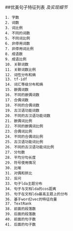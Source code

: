 ##优美句子特征列表
*及实现细节*

	1. 字数
	2. 词数
	3. 词比例
	4. 不同的词数
	5. 不同词比例
	6. 非停用词数
	7. 非停用词比例
	8. 成语数
	9. 成语比例
	10. 关联词数
	11. 关联词数比例
	12. 词性分布和熵
	13. tf-idf
	14. 词汇等级分布和熵
	15. 嵌偶词数
	16. 不同的嵌偶词数
	17. 合偶词数
	18. 不同的合偶词数
	19. 古汉语功能词数
	20. 不同的古汉语功能词数
	21. 嵌偶词比例
	22. 不同的嵌偶词比例
	23. 合偶词比例
	24. 不同的合偶词比例
	25. 古汉语功能词比例
	26. 不同的古汉语功能词比例
	27. 分句数
	28. 平均分句长度
	29. 符号使用情况
	30. 比喻
	31. 对偶和排比
	32. 反问
	33. 句子lda主题分布
	34. 句子与文档lda的cos距离
	35. 句子在文档lda最高主题上的分布
	36. 基于word2vec的特征向量
	37. TextRank
	38. 前面的段落数
	39. 后面的段落数
	40. 前面的句子数
	41. 后面的句子数
	

	

